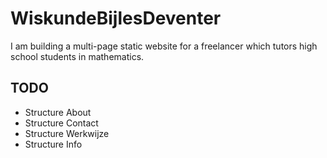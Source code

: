 # WiskundeBijlesDeventer
I am building a multi-page static website for a freelancer which tutors high school students in mathematics.

## TODO
* Structure About
* Structure Contact
* Structure Werkwijze
* Structure Info
